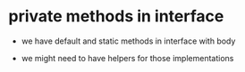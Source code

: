 # private methods in interface

- we have default and static methods in interface with body

- we might need to have helpers for those implementations
